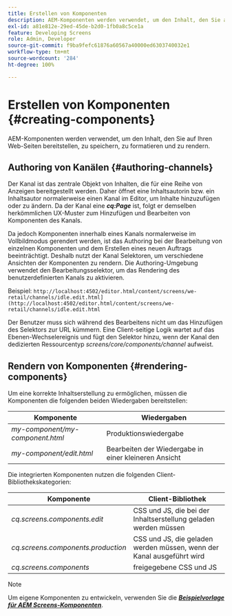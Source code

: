 ```yaml
---
title: Erstellen von Komponenten
description: AEM-Komponenten werden verwendet, um den Inhalt, den Sie auf Ihren Web-Seiten bereitstellen, zu speichern, zu formatieren und zu rendern. Auf dieser Seite erfahren Sie mehr über Authoring-Kanäle und Rendering-Komponenten.
exl-id: a81e812e-29ed-45de-b2d0-1fb0a8c5ce1a
feature: Developing Screens
role: Admin, Developer
source-git-commit: f9ba9fefc61876a60567a40000ed6303740032e1
workflow-type: tm+mt
source-wordcount: '284'
ht-degree: 100%

---
```


# Erstellen von Komponenten {#creating-components}

AEM-Komponenten werden verwendet, um den Inhalt, den Sie auf Ihren Web-Seiten bereitstellen, zu speichern, zu formatieren und zu rendern.

## Authoring von Kanälen {#authoring-channels}

Der Kanal ist das zentrale Objekt von Inhalten, die für eine Reihe von Anzeigen bereitgestellt werden. Daher öffnet eine Inhaltsautorin bzw. ein Inhaltsautor normalerweise einen Kanal im Editor, um Inhalte hinzuzufügen oder zu ändern. Da der Kanal eine ***cq:Page*** ist, folgt er demselben herkömmlichen UX-Muster zum Hinzufügen und Bearbeiten von Komponenten des Kanals.

Da jedoch Komponenten innerhalb eines Kanals normalerweise im Vollbildmodus gerendert werden, ist das Authoring bei der Bearbeitung von einzelnen Komponenten und dem Erstellen eines neuen Auftrags beeinträchtigt. Deshalb nutzt der Kanal Selektoren, um verschiedene Ansichten der Komponenten zu rendern. Die Authoring-Umgebung verwendet den Bearbeitungsselektor, um das Rendering des benutzerdefinierten Kanals zu aktivieren.

Beispiel: `http://localhost:4502/editor.html/content/screens/we-retail/channels/idle.edit.html](http://localhost:4502/editor.html/content/screens/we-retail/channels/idle.edit.html`

Der Benutzer muss sich während des Bearbeitens nicht um das Hinzufügen des Selektors zur URL kümmern. Eine Client-seitige Logik wartet auf das Ebenen-Wechselereignis und fügt den Selektor hinzu, wenn der Kanal den dedizierten Ressourcentyp *screens/core/components/channel* aufweist.

## Rendern von Komponenten {#rendering-components}

Um eine korrekte Inhaltserstellung zu ermöglichen, müssen die Komponenten die folgenden beiden Wiedergaben bereitstellen:

| **Komponente** | **Wiedergaben** |
|---|---|
| *my-component/my-component.html* | Produktionswiedergabe |
| *my-component/edit.html* | Bearbeiten der Wiedergabe in einer kleineren Ansicht |

Die integrierten Komponenten nutzen die folgenden Client-Bibliothekskategorien:

| **Komponente** | **Client-Bibliothek** |
|---|---|
| *cq.screens.components.edit* | CSS und JS, die bei der Inhaltserstellung geladen werden müssen |
| *cq.screens.components.production* | CSS und JS, die geladen werden müssen, wenn der Kanal ausgeführt wird |
| *cq.screens.components* | freigegebene CSS und JS |

>[!NOTE]
>
>Um eigene Komponenten zu entwickeln, verwenden Sie die ***[Beispielvorlage für AEM Screens-Komponenten](https://github.com/Adobe-Marketing-Cloud/aem-screens-component-template)***.
